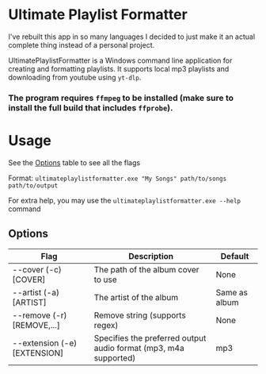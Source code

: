 # Ultimate Playlist Formatter
I've rebuilt this app in so many  languages I decided to just make it an actual complete thing instead of a personal project.

UltimatePlaylistFormatter is a Windows command line application for creating and formatting playlists. It supports local mp3 playlists and downloading from youtube using `yt-dlp`.

### The program requires `ffmpeg` to be installed (make sure to install the full build that includes `ffprobe`).

# Usage
See the [Options](#Options) table to see all the flags

Format: `ultimateplaylistformatter.exe "My Songs" path/to/songs path/to/output`

For extra help, you may use the `ultimateplaylistformatter.exe --help` command

## Options
| Flag                         | Description                                                      | Default       |
|------------------------------|------------------------------------------------------------------|---------------|
| --cover (-c) [COVER]         | The path of the album cover to use                               | None          |
| --artist (-a) [ARTIST]       | The artist of the album                                          | Same as album |
| --remove (-r) [REMOVE,...]   | Remove string (supports regex)                                   | None          |
| --extension (-e) [EXTENSION] | Specifies the preferred output audio format (mp3, m4a supported) | mp3           |